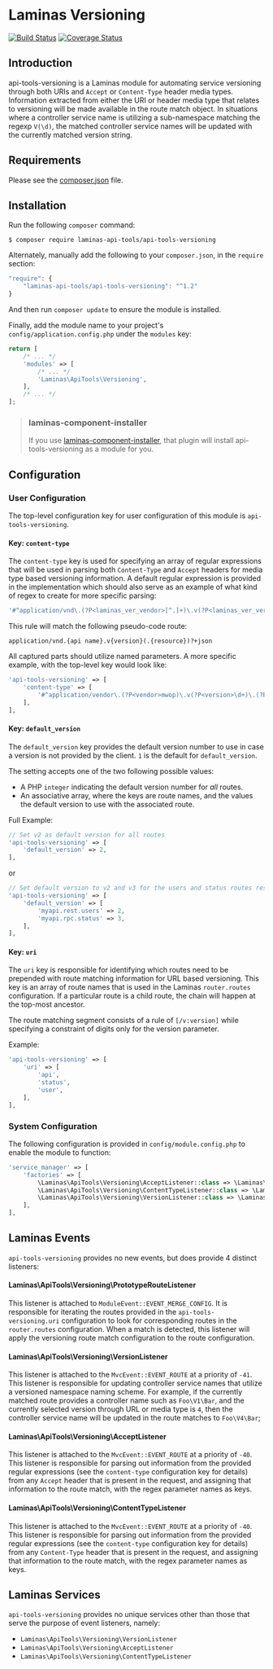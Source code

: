 Laminas Versioning
=============

[![Build Status](https://travis-ci.com/laminas-api-tools/api-tools-versioning.svg?branch=master)](https://travis-ci.com/laminas-api-tools/api-tools-versioning)
[![Coverage Status](https://coveralls.io/repos/github/laminas-api-tools/api-tools-versioning/badge.svg?branch=master)](https://coveralls.io/github/laminas-api-tools/api-tools-versioning?branch=master)

Introduction
------------

api-tools-versioning is a Laminas module for automating service versioning through both URIs and `Accept` or
`Content-Type` header media types.  Information extracted from either the URI or header media type
that relates to versioning will be made available in the route match object.  In situations where a
controller service name is utilizing a sub-namespace matching the regexp `V(\d)`, the matched
controller service names will be updated with the currently matched version string.

Requirements
------------

Please see the [composer.json](composer.json) file.

Installation
------------

Run the following `composer` command:

```console
$ composer require laminas-api-tools/api-tools-versioning
```

Alternately, manually add the following to your `composer.json`, in the `require` section:

```javascript
"require": {
    "laminas-api-tools/api-tools-versioning": "^1.2"
}
```

And then run `composer update` to ensure the module is installed.

Finally, add the module name to your project's `config/application.config.php` under the `modules`
key:


```php
return [
    /* ... */
    'modules' => [
        /* ... */
        'Laminas\ApiTools\Versioning',
    ],
    /* ... */
];
```

> ### laminas-component-installer
>
> If you use [laminas-component-installer](https://github.com/laminas/laminas-component-installer),
> that plugin will install api-tools-versioning as a module for you.


Configuration
-------------

### User Configuration

The top-level configuration key for user configuration of this module is `api-tools-versioning`.

#### Key: `content-type`

The `content-type` key is used for specifying an array of regular expressions that will be
used in parsing both `Content-Type` and `Accept` headers for media type based versioning
information.  A default regular expression is provided in the implementation which should
also serve as an example of what kind of regex to create for more specific parsing:

```php
'#^application/vnd\.(?P<laminas_ver_vendor>[^.]+)\.v(?P<laminas_ver_version>\d+)\.(?P<laminas_ver_resource>[a-zA-Z0-9_-]+)$#'
```

This rule will match the following pseudo-code route:

```
application/vnd.{api name}.v{version}(.{resource})?+json
```

All captured parts should utilize named parameters.  A more specific example, with the top-level key
would look like:

```php
'api-tools-versioning' => [
    'content-type' => [
        '#^application/vendor\.(?P<vendor>mwop)\.v(?P<version>\d+)\.(?P<resource>status|user)$#',
    ],
],
```

#### Key: `default_version`

The `default_version` key provides the default version number to use in case a version is not
provided by the client.  `1` is the default for `default_version`.

The setting accepts one of the two following possible values:

- A PHP `integer` indicating the default version number for *all* routes.
- An associative array, where the keys are route names, and the values the default version to use with the associated route.

Full Example:

```php
// Set v2 as default version for all routes
'api-tools-versioning' => [
    'default_version' => 2,
],
```

or

```php
// Set default version to v2 and v3 for the users and status routes respectively
'api-tools-versioning' => [
    'default_version' => [
        'myapi.rest.users' => 2,
        'myapi.rpc.status' => 3,
    ],
],
```

#### Key: `uri`

The `uri` key is responsible for identifying which routes need to be prepended with route matching
information for URL based versioning.  This key is an array of route names that is used in the Laminas
`router.routes` configuration.  If a particular route is a child route, the chain will happen at the
top-most ancestor.

The route matching segment consists of a rule of `[/v:version]` while specifying a constraint
of digits only for the version parameter.

Example:

```php
'api-tools-versioning' => [
    'uri' => [
        'api',
        'status',
        'user',
    ],
],
```

### System Configuration

The following configuration is provided in `config/module.config.php` to enable the module to
function:

```php
'service_manager' => [
    'factories' => [
        \Laminas\ApiTools\Versioning\AcceptListener::class => \Laminas\ApiTools\Versioning\Factory\AcceptListenerFactory::class,
        \Laminas\ApiTools\Versioning\ContentTypeListener::class => \Laminas\ApiTools\Versioning\Factory\ContentTypeListenerFactory::class,
        \Laminas\ApiTools\Versioning\VersionListener::class => \Laminas\ServiceManager\Factory\InvokableFactory::class,
    ],
],
```


Laminas Events
----------

`api-tools-versioning` provides no new events, but does provide 4 distinct listeners:

#### Laminas\ApiTools\Versioning\PrototypeRouteListener

This listener is attached to `ModuleEvent::EVENT_MERGE_CONFIG`.  It is responsible for iterating the
routes provided in the `api-tools-versioning.uri` configuration to look for corresponding routes in the
`router.routes` configuration.  When a match is detected, this listener will apply the versioning
route match configuration to the route configuration.

#### Laminas\ApiTools\Versioning\VersionListener

This listener is attached to the `MvcEvent::EVENT_ROUTE` at a priority of `-41`.  This listener is
responsible for updating controller service names that utilize a versioned namespace naming scheme.
For example, if the currently matched route provides a controller name such as `Foo\V1\Bar`, and the
currently selected version through URL or media type is `4`, then the controller service name will
be updated in the route matches to `Foo\V4\Bar`;

#### Laminas\ApiTools\Versioning\AcceptListener

This listener is attached to the `MvcEvent::EVENT_ROUTE` at a priority of `-40`. This listener is
responsible for parsing out information from the provided regular expressions (see the
`content-type` configuration key for details) from any `Accept` header that is present in the
request, and assigning that information to the route match, with the regex parameter names as keys.

#### Laminas\ApiTools\Versioning\ContentTypeListener

This listener is attached to the `MvcEvent::EVENT_ROUTE` at a priority of `-40`. This listener is
responsible for parsing out information from the provided regular expressions (see the
`content-type` configuration key for details) from any `Content-Type` header that is present in the
request, and assigning that information to the route match, with the regex parameter names as keys.

Laminas Services
------------

`api-tools-versioning` provides no unique services other than those that serve the purpose
of event listeners, namely:

- `Laminas\ApiTools\Versioning\VersionListener`
- `Laminas\ApiTools\Versioning\AcceptListener`
- `Laminas\ApiTools\Versioning\ContentTypeListener`
